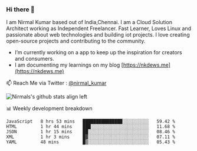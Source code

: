 ### Hi there 👋

 I am Nirmal Kumar based out of India,Chennai. I am a Cloud Solution Architect working as Independent Freelancer. Fast Learner, Loves Linux and passionate about web technologies and building iot projects. I love creating open-source projects and contributing to the community.

- I’m currently working on a app to keep up the inspiration for creators and consumers.
- I am documenting my learnings on my blog [https://nkdews.me](https://nkdews.me)

📫 Reach Me via  Twitter : [@nirmal_kumar](https://twitter.com/nirmal_kumar)

![Nirmals's github stats align left](https://github-readme-stats.vercel.app/api?username=nk-gears&show_icons=true)


📊 Weekly development breakdown

<!--START_SECTION:waka-->
```text
JavaScript   8 hrs 53 mins   ███████████████░░░░░░░░░░   59.42 % 
HTML         1 hr 44 mins    ███░░░░░░░░░░░░░░░░░░░░░░   11.68 % 
JSON         1 hr 15 mins    ██░░░░░░░░░░░░░░░░░░░░░░░   08.46 % 
XML          1 hr 3 mins     █▓░░░░░░░░░░░░░░░░░░░░░░░   07.11 % 
YAML         48 mins         █▒░░░░░░░░░░░░░░░░░░░░░░░   05.43 % 
```
<!--END_SECTION:waka-->


